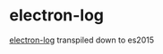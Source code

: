# electron-log

[electron-log](https://github.com/megahertz/electron-log) transpiled down to es2015
